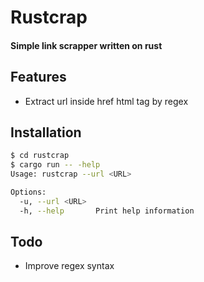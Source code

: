 # Rustcrap
#### Simple link scrapper written on rust


## Features

- Extract url inside href html tag by regex

## Installation

```sh
$ cd rustcrap
$ cargo run -- -help
Usage: rustcrap --url <URL>

Options:
  -u, --url <URL>  
  -h, --help       Print help information
```
## Todo
- Improve regex syntax
